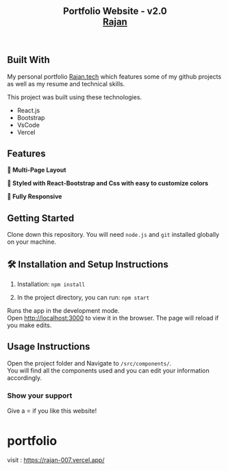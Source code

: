 <h2 align="center">
  Portfolio Website - v2.0<br/>
  <a href="https://rajan-007.vercel.app/" target="_blank">Rajan</a>
</h2>


<br/>

## Built With

My personal portfolio <a href="https://rajan-007.vercel.app/" target="_blank">Rajan.tech</a> which features some of my github projects as well as my resume and technical skills.<br/>

This project was built using these technologies.

- React.js
- Bootstrap
- VsCode
- Vercel

## Features

**📖 Multi-Page Layout**

**🎨 Styled with React-Bootstrap and Css with easy to customize colors**

**📱 Fully Responsive**

## Getting Started

Clone down this repository. You will need `node.js` and `git` installed globally on your machine.

## 🛠 Installation and Setup Instructions

1. Installation: `npm install`

2. In the project directory, you can run: `npm start`

Runs the app in the development mode.\
Open [http://localhost:3000](http://localhost:3000) to view it in the browser.
The page will reload if you make edits.

## Usage Instructions

Open the project folder and Navigate to `/src/components/`. <br/>
You will find all the components used and you can edit your information accordingly.

### Show your support

Give a ⭐ if you like this website!

# portfolio

visit : https://rajan-007.vercel.app/
